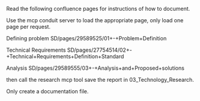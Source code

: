 Read the following confluence pages for instructions of how to document.

Use the mcp conduit server to load the appropriate page, only load one page per request.

Defining problem
SD/pages/29589525/01+-+Problem+Definition

Technical Requirements
SD/pages/27754514/02+-+Technical+Requirements+Definition+Standard

Analysis
SD/pages/29589555/03+-+Analysis+and+Proposed+solutions

then call the research mcp tool
save the report in 03_Technology_Research.




Only create a documentation file.
